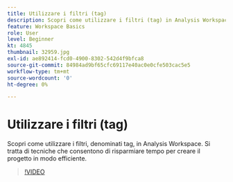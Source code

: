 ```yaml
---
title: Utilizzare i filtri (tag)
description: Scopri come utilizzare i filtri (tag) in Analysis Workspace
feature: Workspace Basics
role: User
level: Beginner
kt: 4845
thumbnail: 32959.jpg
exl-id: ae892414-fcd0-4900-8302-542d4f9bfca8
source-git-commit: 84984ad9bf65cfc69117e40ac0e0cfe503cac5e5
workflow-type: tm+mt
source-wordcount: '0'
ht-degree: 0%

---
```


# Utilizzare i filtri (tag)

Scopri come utilizzare i filtri, denominati tag, in Analysis Workspace. Si tratta di tecniche che consentono di risparmiare tempo per creare il progetto in modo efficiente.

>[!VIDEO](https://video.tv.adobe.com/v/36969/?quality=12&learn=on&captions=ita)
